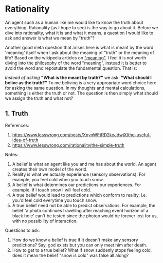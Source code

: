 # Rationality
An agent such as a human like me would like to know the truth about everything. Rationality (as I hope to see) is the way to go about it. Before we dive into rationality, what it is and what it means, a question I would like to ask and answer is what we mean by "truth"?

Another good meta question that arises here is what is meant by the word 'meaning' itself when I ask about the meaning of "truth" or the meaning of life? Based on the wikipedia articles on ["meaning"](https://en.wikipedia.org/wiki/Meaning), I feel it is not worth diving into the philosophy of the word "meaning", instead it is better to avoid the word and repostulate the fundamental question. That is:

*Instead of asking* **"What is the meant by truth?"** we ask: **"What should I belive as the truth?"** To me beliving is a very appropriate word choice here for asking the same question. In my thoughts and mental calculations, something is either the truth or not. The question is then simply what should we assign the truth and what not?

## 1. Truth
References: 
1. https://www.lesswrong.com/posts/XqvnWFtRD2keJdwjX/the-useful-idea-of-truth
2. https://www.lesswrong.com/rationality/the-simple-truth

Notes:
1. A belief is what an agent like you and me has about the world. An agent creates their own model of the world. 
2. Reality is what we actually experience (sensory observations). For example, you feel cold when you touch snow. 
3. A belief is what determines our predictions our experiences. For example, if I touch snow I will feel cold.
4. A true belief would lead to predictions which conform to reality, i.e. you'd feel cold everytime you touch snow.
5. A true belief need not be able to predict observations. For example, the belief 'a photo continues travelling after reaching event horizon of a black hole' can't be tested since the photon would be forever lost for us, with no possibility of interaction.

Questions to ask:
1. How do we know a belief is true if it doesn't make any sensory predictions? Say, god exists but you can only meet him after death.
2. How to get to a true belief? What if snow suddenly stops feeling cold, does it mean the belief "snow is cold" was false all along?
